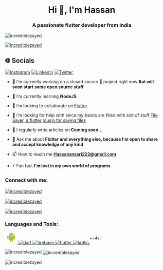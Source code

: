 

<!--
**incrediblezayed/incrediblezayed** is a ✨ _special_ ✨ repository because its `README.md` (this file) appears on your GitHub profile.

Here are some ideas to get you started:

- 🔭 I’m currently working on ...
- 🌱 I’m currently learning ...
- 👯 I’m looking to collaborate on ...
- 🤔 I’m looking for help with ...
- 💬 Ask me about ...
- 📫 How to reach me: ...
- 😄 Pronouns: ...
- ⚡ Fun fact: ...
-->
<h1 align="center">Hi 👋, I'm Hassan</h1>

<h3 align="center">A passionate flutter developer from India</h3>

<p align="left"> <img src="https://komarev.com/ghpvc/?username=incrediblezayed&label=Profile%20views&color=0e75b6&style=flat" alt="incrediblezayed" /> </p>

<p align="left"> <a href="https://github.com/ryo-ma/github-profile-trophy"><img src="https://github-profile-trophy.vercel.app/?username=incrediblezayed" alt="incrediblezayed" /></a> </p>

## 🌐 Socials
[![Instagram](https://img.shields.io/badge/Instagram-E4405F?style=for-the-badge&logo=instagram&logoColor=white)](https://instagram.com/incrediblezayed) [![LinkedIn](https://img.shields.io/badge/LinkedIn-0077B5?style=for-the-badge&logo=linkedin&logoColor=white)](https://linkedin.com/in/incrediblezayed) [![Twitter](https://img.shields.io/twitter/follow/incrediblezayed?logo=Twitter&style=for-the-badge)](https://twitter.com/incrediblezayed) 

- 🔭 I’m currently working on a closed source 🤫 project right now **But will soon start some open source stuff**

- 🌱 I’m currently learning **NodeJS**

- 👯 I’m looking to collaborate on [Flutter](https://github.com/flutter/flutter)

- 🤝 I’m looking for help with since my hands are filled with alot of stuff [File Saver, a flutter plugin for saving files](https://github.com/incrediblezayed/file_saver)



- 📝 I regularly write articles on **Coming soon...**

- 💬 Ask me about **Flutter and everything else, because I'm open to share and accept knowledge of any kind**

- 📫 How to reach me **Hassanansari222@gmail.com**

- ⚡ Fun fact **I'm lost in my own world of programs**

<h3 align="left">Connect with me:</h3>

<p align="left">

<a href="https://twitter.com/incrediblezayed" target="blank"><img align="center" src="https://raw.githubusercontent.com/rahuldkjain/github-profile-readme-generator/master/src/images/icons/Social/twitter.svg" alt="incrediblezayed" height="30" width="40" /></a>

<a href="https://linkedin.com/in/incrediblezayed" target="blank"><img align="center" src="https://raw.githubusercontent.com/rahuldkjain/github-profile-readme-generator/master/src/images/icons/Social/linked-in-alt.svg" alt="incrediblezayed" height="30" width="40" /></a>

<a href="https://instagram.com/incrediblezayed" target="blank"><img align="center" src="https://raw.githubusercontent.com/rahuldkjain/github-profile-readme-generator/master/src/images/icons/Social/instagram.svg" alt="incrediblezayed" height="30" width="40" /></a>

</p>

<h3 align="left">Languages and Tools:</h3>

<p align="left"> <a href="https://developer.android.com" target="_blank" rel="noreferrer"> <img src="https://raw.githubusercontent.com/devicons/devicon/master/icons/android/android-original-wordmark.svg" alt="android" width="40" height="40"/> </a> <a href="https://dart.dev" target="_blank" rel="noreferrer"> <img src="https://www.vectorlogo.zone/logos/dartlang/dartlang-icon.svg" alt="dart" width="40" height="40"/> </a> <a href="https://firebase.google.com/" target="_blank" rel="noreferrer"> <img src="https://www.vectorlogo.zone/logos/firebase/firebase-icon.svg" alt="firebase" width="40" height="40"/> </a> <a href="https://flutter.dev" target="_blank" rel="noreferrer"> <img src="https://www.vectorlogo.zone/logos/flutterio/flutterio-icon.svg" alt="flutter" width="40" height="40"/> </a> <a href="https://kotlinlang.org" target="_blank" rel="noreferrer"> <img src="https://www.vectorlogo.zone/logos/kotlinlang/kotlinlang-icon.svg" alt="kotlin" width="40" height="40"/> </a> <a href="https://nodejs.org" target="_blank" rel="noreferrer"> <img src="https://raw.githubusercontent.com/devicons/devicon/master/icons/nodejs/nodejs-original-wordmark.svg" alt="nodejs" width="40" height="40"/> </a> </p>

<p><img align="left" src="https://github-readme-stats.vercel.app/api/top-langs?username=incrediblezayed&show_icons=true&locale=en&layout=compact" alt="incrediblezayed" /></p>

<p>&nbsp;<img align="center" src="https://github-readme-stats.vercel.app/api?username=incrediblezayed&show_icons=true&locale=en" alt="incrediblezayed" /></p>

<p><img align="center" src="https://github-readme-streak-stats.herokuapp.com/?user=incrediblezayed&" alt="incrediblezayed" /></p>
